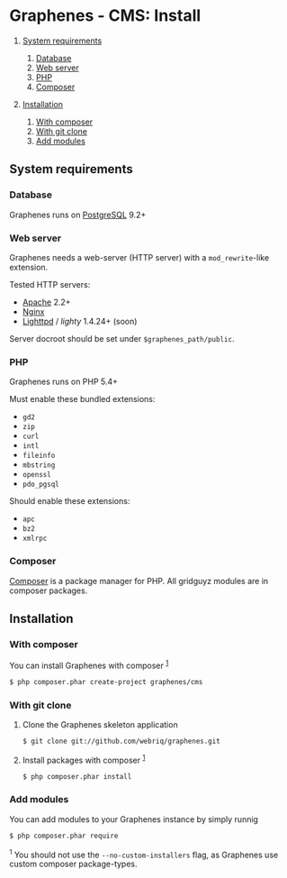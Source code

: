Graphenes - CMS: Install
=======================

1. [System requirements](#system-requirements)

   1. [Database](#database)
   2. [Web server](#web-server)
   3. [PHP](#php)
   4. [Composer](#composer)

2. [Installation](#installation)

   1. [With composer](#with-composer)
   2. [With git clone](#with-git-clone)
   3. [Add modules](#add-modules)

System requirements
-------------------

### Database

Graphenes runs on [PostgreSQL](http://www.postgresql.org/download/) 9.2+

### Web server

Graphenes needs a web-server (HTTP server) with a `mod_rewrite`-like extension.

Tested HTTP servers:
* [Apache](http://httpd.apache.org/download.cgi) 2.2+
* [Nginx](http://nginx.org/en/download.html)
* [Lighttpd](http://www.lighttpd.net/download/) / *lighty* 1.4.24+ (soon)

Server docroot should be set under `$graphenes_path/public`.

### PHP

Graphenes runs on PHP 5.4+

Must enable these bundled extensions:
* `gd2`
* `zip`
* `curl`
* `intl`
* `fileinfo`
* `mbstring`
* `openssl`
* `pdo_pgsql`

Should enable these extensions:
* `apc`
* `bz2`
* `xmlrpc`

### Composer

[Composer](http://getcomposer.org/download/) is a package manager for PHP.
All gridguyz modules are in composer packages.

Installation
------------

### With composer

You can install Graphenes with composer <sup>[1](#--no-custom-installers)</sup>

```sh
$ php composer.phar create-project graphenes/cms
```

### With git clone

1.  Clone the Graphenes skeleton application

    ```sh
    $ git clone git://github.com/webriq/graphenes.git
    ```

2.  Install packages with composer <sup>[1](#--no-custom-installers)</sup>

    ```sh
    $ php composer.phar install
    ```

### Add modules

You can add modules to your Graphenes instance by simply runnig

```sh
$ php composer.phar require
```

<a name="--no-custom-installers"></a><sup id="--no-custom-installers">1</sup>
You should not use the `--no-custom-installers` flag,
as Graphenes use custom composer package-types.
